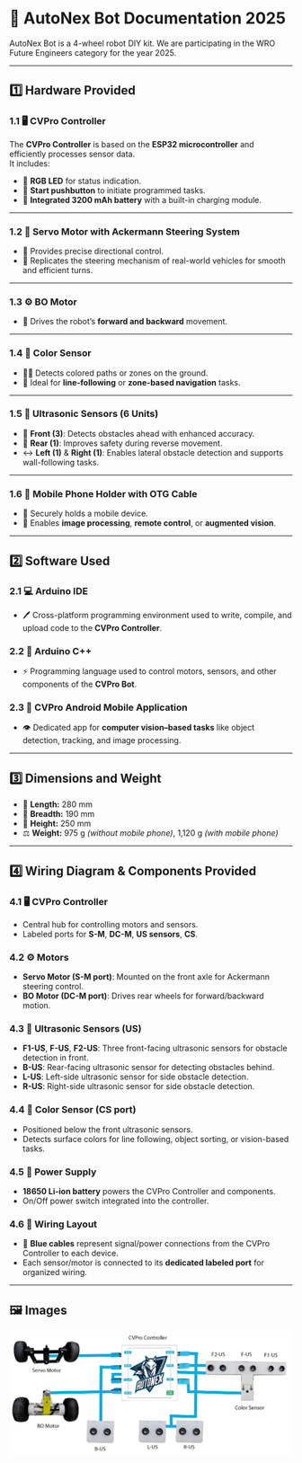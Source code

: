 # 🤖 AutoNex Bot Documentation 2025
AutoNex Bot is a 4-wheel robot DIY kit. We are participating in the WRO Future Engineers category for the year 2025.

---

## 1️⃣ Hardware Provided

### 1.1 🖥️ CVPro Controller
The **CVPro Controller** is based on the **ESP32 microcontroller** and efficiently processes sensor data.  
It includes:
- 🌈 **RGB LED** for status indication.
- 🔘 **Start pushbutton** to initiate programmed tasks.
- 🔋 **Integrated 3200 mAh battery** with a built-in charging module.

---

### 1.2 🛞 Servo Motor with Ackermann Steering System
- 🎯 Provides precise directional control.
- 🚗 Replicates the steering mechanism of real-world vehicles for smooth and efficient turns.

---

### 1.3 ⚙️ BO Motor
- 🔄 Drives the robot’s **forward and backward** movement.

---

### 1.4 🎨 Color Sensor
- 🕵️‍♂️ Detects colored paths or zones on the ground.
- 📍 Ideal for **line-following** or **zone-based navigation** tasks.

---

### 1.5 📡 Ultrasonic Sensors (6 Units)
- 🔷 **Front (3)**: Detects obstacles ahead with enhanced accuracy.
- 🔶 **Rear (1)**: Improves safety during reverse movement.
- ↔ **Left (1)** & **Right (1)**: Enables lateral obstacle detection and supports wall-following tasks.

---

### 1.6 📱 Mobile Phone Holder with OTG Cable
- 📌 Securely holds a mobile device.
- 🎥 Enables **image processing**, **remote control**, or **augmented vision**.

---

## 2️⃣ Software Used

### 2.1 💻 Arduino IDE
- 🖊️ Cross-platform programming environment used to write, compile, and upload code to the **CVPro Controller**.

### 2.2 🧩 Arduino C++
- ⚡ Programming language used to control motors, sensors, and other components of the **CVPro Bot**.

### 2.3 📲 CVPro Android Mobile Application
- 👁️ Dedicated app for **computer vision–based tasks** like object detection, tracking, and image processing.

---

## 3️⃣ Dimensions and Weight
- 📏 **Length:** 280 mm  
- 📏 **Breadth:** 190 mm  
- 📏 **Height:** 250 mm  
- ⚖️ **Weight:** 975 g *(without mobile phone)*, 1,120 g *(with mobile phone)*

---

## 4️⃣ Wiring Diagram & Components Provided

### 4.1 🖥️ CVPro Controller
- Central hub for controlling motors and sensors.
- Labeled ports for **S-M**, **DC-M**, **US sensors**, **CS**.

### 4.2 ⚙️ Motors
- **Servo Motor (S-M port)**: Mounted on the front axle for Ackermann steering control.
- **BO Motor (DC-M port)**: Drives rear wheels for forward/backward motion.

### 4.3 📡 Ultrasonic Sensors (US)
- **F1-US**, **F-US**, **F2-US**: Three front-facing ultrasonic sensors for obstacle detection in front.
- **B-US**: Rear-facing ultrasonic sensor for detecting obstacles behind.
- **L-US**: Left-side ultrasonic sensor for side obstacle detection.
- **R-US**: Right-side ultrasonic sensor for side obstacle detection.

### 4.4 🎨 Color Sensor (CS port)
- Positioned below the front ultrasonic sensors.
- Detects surface colors for line following, object sorting, or vision-based tasks.

### 4.5 🔋 Power Supply
- **18650 Li-ion battery** powers the CVPro Controller and components.
- On/Off power switch integrated into the controller.

### 4.6 🧵 Wiring Layout
- 🔵 **Blue cables** represent signal/power connections from the CVPro Controller to each device.
- Each sensor/motor is connected to its **dedicated labeled port** for organized wiring.

---

## 🖼️ Images
<p align="center">
  <img src="Photos/assets/wiring_diagram.png" alt="Wiring Diagram" width="500">
</p>


